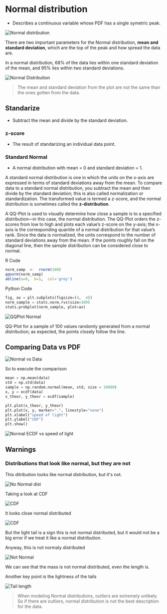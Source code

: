 # Normal distribution

* Describes a continuous variable whose PDF has a single symetric peak.

![Normal distribution](../../images/Courses/normal_distribution_1.png)

There are two important parameters for the Normal distribution, **mean and standard deviation**, which are the top of the peak and how spread the data are.

In a normal distribution, 68% of the data lies within one standard deviation of the mean, and 95% lies within two standard deviations.

![Normal Distribution](../../images/Courses/normal_distribution_2.png)

> The mean and standard deviation from the plot are not the same than the ones gotten from the data.

## Standarize

* Subtract the mean and divide by the standard deviation.

### z-score

* The result of standarizing an individual data point.

### Standard Normal

* A normal distribution with mean = 0 and standard deviation = 1.

A standard normal distribution is one in which the units on the x-axis are expressed in terms of standard deviations away from the mean. To compare data to a standard normal distribution, you subtract the mean and then divide by the standard deviation; this is also called normalization or standardization. The transformed value is termed a  z-score, and the normal distribution is sometimes called the **z-distribution**. 

A QQ-Plot is used to visually determine how close a sample is to a specified distribution—in this case, the normal distribution. The QQ-Plot orders the  z-scores from low to high and plots each value’s  z-score on the y-axis; the x-axis is the corresponding quantile of a normal distribution for that value’s rank. Since the data is normalized, the units correspond to the number of standard deviations away from the mean. If the points roughly fall on the diagonal line, then the sample distribution can be considered close to normal.

R Code

```r
norm_samp  <-  rnorm(100)
qqnorm(norm_samp) 
abline(a=0,  b=1,  col='grey')
```

Python Code

```python
fig, ax = plt.subplots(figsize=(4,  4))
norm_sample = stats.norm.rvs(size=100) 
stats.probplot(norm_sample, plot=ax)
```

![QQPlot Normal](../../images/Courses/qqplot_normal.png)

QQ-Plot for a sample of 100 values randomly generated from a normal distribution; as expected, the points closely follow the line.

## Comparing Data vs PDF

![Normal vs Data](../../images/Courses/normal_comparing_vs_data.png)

So to execute the comparison

```python
mean = np.mean(data)
std = np.std(data)
sample = np.random.normal(mean, std, size = 10000)
x, y = ecdf(data)
x_theor, y_theor = ecdf(sample)

plt.plot(x_theor, y_theor)
plt.plot(x, y, marker=".", linestyle="none")
plt.xlabel("speed of light")
plt.ylabel("CDF")
plt.show()
```

![Normal ECDF vs speed of light](../../images/Courses/normal_ecdf_speedoflight.png)

## Warnings

### Distributions that look like normal, but they are not

This ditribution looks like normal distribution, but it's not.

![No Normal dist](../../images/Courses/length_of_ma_large_mouth.png)

Taking a look at CDF

![CDF](../../images/Courses/cdf_length_of_ma_large_mouth_bass.png)

It looks close normal distributed

![CDF](../../images/Courses/cdf_length_of_ma_large_mouth_bass_light_tail.png)

But the light tail is a sign this is not normal distributed, but it would not be a big error if we treat it like a normal distribution.

Anyway, this is not normaly distributed

![Not Normal](../../images/Courses/cdf_length_of_ma_large_mouth_bass_1.png)

We can see that the mass is not normal distributed, even the length is.

Another key point is the lightness of the tails

![Tail length](../../images/Courses/normal_tail_length.png)

> When modeling Normal distributions, outliers are extremely unlikely. So if there are outliers, normal distribution is not the best description for the data.
